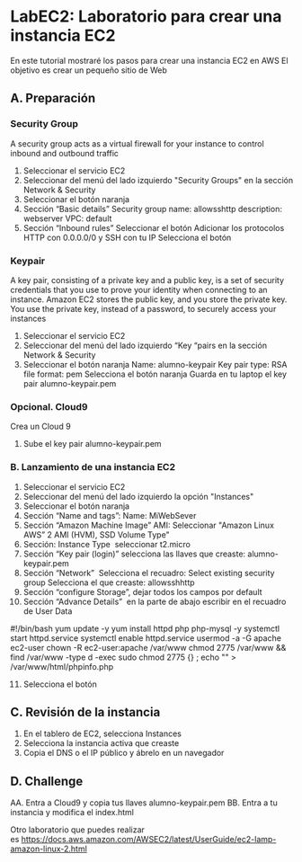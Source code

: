 # LabEC2: Laboratorio para crear una instancia EC2
En este tutorial mostraré los pasos para crear una instancia EC2 en AWS
El objetivo es crear un pequeño sitio de Web 

## A. Preparación
### Security Group
A security group acts as a virtual firewall for your instance to control inbound and outbound traffic

1. Seleccionar el servicio EC2
2. Seleccionar del menú del lado izquierdo "Security Groups" en la sección Network & Security
3. Seleccionar el botón naranja <Create security group>
4. Sección “Basic details”
Security group name: allowsshttp
description: webserver
VPC: default
5. Sección “Inbound rules”
Seleccionar el botón <add a rule>
Adicionar los protocolos HTTP con 0.0.0.0/0 y SSH con tu IP
Selecciona el botón <create security group>

### Keypair
A key pair, consisting of a private key and a public key, is a set of security credentials that you use to prove your identity when connecting to an instance. Amazon EC2 stores the public key, and you store the private key. You use the private key, instead of a password, to securely access your instances

1. Seleccionar el servicio EC2
2. Seleccionar del menú del lado izquierdo “Key “pairs en la sección Network & Security
3. Seleccionar el botón naranja <Create key pair>
Name: alumno-keypair
Key pair type: RSA
file format: pem
Selecciona el botón naranja <create key pair>
Guarda en tu laptop el key pair alumno-keypair.pem

### Opcional. Cloud9
Crea un Cloud 9 
1. Sube el key pair alumno-keypair.pem

### B. Lanzamiento de una instancia EC2

1.  Seleccionar el servicio EC2
2. Seleccionar del menú del lado izquierdo la opción "Instances"
3. Seleccionar el botón naranja <Launch instances>
4. Sección “Name and tags”: Name: MiWebSever 
5. Sección “Amazon Machine Image” AMI: Seleccionar "Amazon Linux AWS” 2 AMI (HVM), SSD Volume Type" <Free tier eligible>
6. Sección: Instance Type  seleccionar t2.micro
7. Sección “Key pair (login)” selecciona las llaves que creaste: alumno-keypair.pem
8. Sección “Network”  Selecciona el recuadro: Select existing security group Selecciona el que creaste: allowsshhttp
9. Sección “configure Storage”, dejar todos los campos por default 
10. Sección “Advance Details”  en la parte de abajo escribir en el recuadro de User Data

#!/bin/bash
yum update -y
yum install httpd php php-mysql -y
systemctl start httpd.service
systemctl enable httpd.service
usermod -a -G apache ec2-user
chown -R ec2-user:apache /var/www
chmod 2775 /var/www && find /var/www -type d -exec sudo chmod 2775 {} \;
echo "<?php phpinfo(); ?>" > /var/www/html/phpinfo.php


11. Selecciona el botón <Launch Instance>

## C. Revisión de la instancia
1. En el tablero de EC2, selecciona Instances
2. Selecciona la instancia activa que creaste
3. Copia el DNS  o el IP público y ábrelo en un navegador


## D. Challenge

AA. Entra a Cloud9 y copia tus llaves alumno-keypair.pem
BB. Entra a tu instancia y modifica el index.html


Otro laboratorio que puedes realizar es https://docs.aws.amazon.com/AWSEC2/latest/UserGuide/ec2-lamp-amazon-linux-2.html











